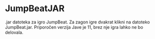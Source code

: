 # JumpBeatJAR
.jar datoteka za igro JumpBeat.
Za zagon igre dvakrat klikni na datoteko JumpBeat.jar.
Priporočen verzija Jave je 11, brez nje igra lahko ne bo delovala.
